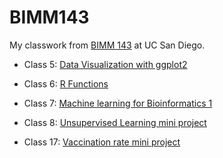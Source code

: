 # BIMM143

My classwork from [BIMM 143](https://bioboot.github.io/bimm143_W23/) at UC San Diego. 

- Class 5: [Data Visualization with ggplot2](https://github.com/puddingpeach/bimm143/blob/main/class05.md)

- Class 6: [R Functions](https://github.com/puddingpeach/bimm143/blob/main/class06/class06.md)

- Class 7: [Machine learning for Bioinformatics 1](https://github.com/puddingpeach/bimm143/blob/main/class07/class07.md)

- Class 8: [Unsupervised Learning mini project](https://github.com/puddingpeach/bimm143/blob/main/class08_mini_project/class08.md)

- Class 17: [Vaccination rate mini project](https://github.com/puddingpeach/bimm143/blob/main/class17_new/class17.md)



